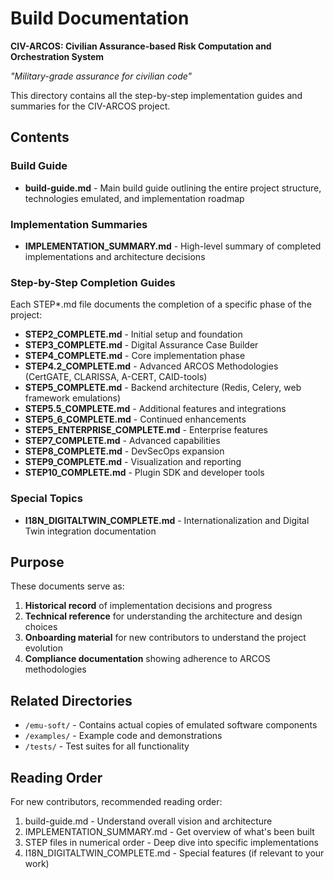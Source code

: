# Build Documentation

**CIV-ARCOS: Civilian Assurance-based Risk Computation and Orchestration System**

*"Military-grade assurance for civilian code"*

This directory contains all the step-by-step implementation guides and summaries for the CIV-ARCOS project.

## Contents

### Build Guide
- **build-guide.md** - Main build guide outlining the entire project structure, technologies emulated, and implementation roadmap

### Implementation Summaries
- **IMPLEMENTATION_SUMMARY.md** - High-level summary of completed implementations and architecture decisions

### Step-by-Step Completion Guides

Each STEP*.md file documents the completion of a specific phase of the project:

- **STEP2_COMPLETE.md** - Initial setup and foundation
- **STEP3_COMPLETE.md** - Digital Assurance Case Builder
- **STEP4_COMPLETE.md** - Core implementation phase
- **STEP4.2_COMPLETE.md** - Advanced ARCOS Methodologies (CertGATE, CLARISSA, A-CERT, CAID-tools)
- **STEP5_COMPLETE.md** - Backend architecture (Redis, Celery, web framework emulations)
- **STEP5.5_COMPLETE.md** - Additional features and integrations
- **STEP5_6_COMPLETE.md** - Continued enhancements
- **STEP5_ENTERPRISE_COMPLETE.md** - Enterprise features
- **STEP7_COMPLETE.md** - Advanced capabilities
- **STEP8_COMPLETE.md** - DevSecOps expansion
- **STEP9_COMPLETE.md** - Visualization and reporting
- **STEP10_COMPLETE.md** - Plugin SDK and developer tools

### Special Topics
- **I18N_DIGITALTWIN_COMPLETE.md** - Internationalization and Digital Twin integration documentation

## Purpose

These documents serve as:
1. **Historical record** of implementation decisions and progress
2. **Technical reference** for understanding the architecture and design choices
3. **Onboarding material** for new contributors to understand the project evolution
4. **Compliance documentation** showing adherence to ARCOS methodologies

## Related Directories

- `/emu-soft/` - Contains actual copies of emulated software components
- `/examples/` - Example code and demonstrations
- `/tests/` - Test suites for all functionality

## Reading Order

For new contributors, recommended reading order:
1. build-guide.md - Understand overall vision and architecture
2. IMPLEMENTATION_SUMMARY.md - Get overview of what's been built
3. STEP files in numerical order - Deep dive into specific implementations
4. I18N_DIGITALTWIN_COMPLETE.md - Special features (if relevant to your work)
